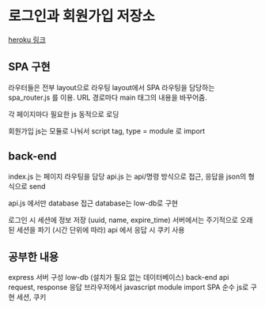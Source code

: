 # 로그인과 회원가입 저장소

[heroku 링크](https://pacific-ocean-80855.herokuapp.com/)

## SPA 구현

라우터들은 전부 layout으로 라우팅
layout에서 SPA 라우팅을 담당하는 spa_router.js 를 이용.
URL 경로마다 main 태그의 내용을 바꾸어줌.

각 페이지마다 필요한 js 동적으로 로딩

회원가입 js는 모듈로 나눠서 script tag, type = module 로 import

## back-end

index.js 는 페이지 라우팅을 담당
api.js 는 api/명령 방식으로 접근, 응답을 json의 형식으로 send

api.js 에서만 database 접근
database는 low-db로 구현

로그인 시 세션에 정보 저장 (uuid, name, expire_time)
서버에서는 주기적으로 오래된 세션을 파기 (시간 단위에 따라)
api 에서 응답 시 쿠키 사용

## 공부한 내용

express 서버 구성
low-db (설치가 필요 없는 데이터베이스)
back-end api request, response 응답
브라우저에서 javascript module import
SPA 순수 js로 구현
세션, 쿠키
